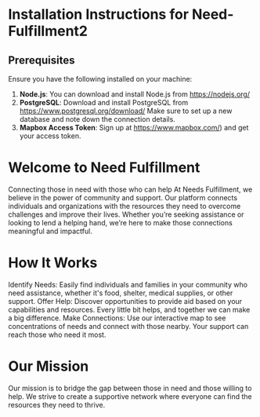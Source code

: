 # Installation Instructions for Need-Fulfillment2

## Prerequisites

Ensure you have the following installed on your machine:

1. **Node.js**: You can download and install Node.js from https://nodejs.org/
2. **PostgreSQL**: Download and install PostgreSQL from https://www.postgresql.org/download/  Make sure to set up a new database and note down the connection details.
3. **Mapbox Access Token**: Sign up at https://www.mapbox.com/) and get your access token.

# Welcome to Need Fulfillment
Connecting those in need with those who can help
At Needs Fulfillment, we believe in the power of community and support. Our platform connects individuals and organizations with the resources they need to overcome challenges and improve their lives. Whether you’re seeking assistance or looking to lend a helping hand, we’re here to make those connections meaningful and impactful.

# How It Works
Identify Needs: Easily find individuals and families in your community who need assistance, whether it's food, shelter, medical supplies, or other support.
Offer Help: Discover opportunities to provide aid based on your capabilities and resources. Every little bit helps, and together we can make a big difference.
Make Connections: Use our interactive map to see concentrations of needs and connect with those nearby. Your support can reach those who need it most.

# Our Mission
Our mission is to bridge the gap between those in need and those willing to help. We strive to create a supportive network where everyone can find the resources they need to thrive.
